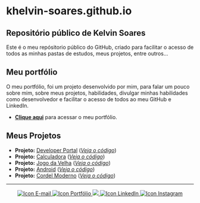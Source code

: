 # khelvin-soares.github.io

## Repositório público de Kelvin Soares

Este é o meu repósitorio público do GitHub, criado para facilitar o acesso de todos as minhas pastas de estudos, meus projetos, entre outros...

## Meu portfólio

O meu portfólio, foi um projeto desenvolvido por mim, para falar um pouco sobre mim, sobre meus projetos, habilidades, divulgar minhas habilidades como desenvolvedor e facilitar o acesso de todos ao meu GitHub e LinkedIn.

- <a href="https://khelvin-soares.vercel.app/" target="_blank" rel="external">**Clique aqui**</a> para acessar o meu portfólio.

## Meus Projetos

- **Projeto:** [Developer Portal](https://developersweb-portal.vercel.app/) ([*Veja o código*](https://github.com/khelvin-soares/my-projects/blob/main/developer-portal/index.html))
- **Projeto:** [Calculadora](https://khelvin-soares.github.io/my-projects/calculadora/index.html) ([*Veja o código*](https://github.com/khelvin-soares/my-projects/blob/main/calculadora/index.html))
- **Projeto:** [Jogo da Velha](https://khelvin-soares.github.io/my-projects/jogo-da-velha/index.html) ([*Veja o código*](https://github.com/khelvin-soares/my-projects/blob/main/jogo-da-velha/index.html))
- **Projeto:** [Android](https://khelvin-soares.github.io/my-projects/android/android.html) ([*Veja o código*](https://github.com/khelvin-soares/my-projects/blob/main/android/android.html))
- **Projeto:** [Cordel Moderno](https://khelvin-soares.github.io/my-projects/cordel/index.html) ([*Veja o código*](https://github.com/khelvin-soares/my-projects/blob/main/cordel/index.html))

---

<div align="center">
    <a href="mailto: kelvinsoarescontato@gmail.com" target="_blank" rel="external">
        <img src="https://img.shields.io/badge/Gmail-D14836?style=for-the-badge&logo=gmail&logoColor=white" alt="Icon E-mail">
    </a>
    <a href="https://khelvin-soares.vercel.app/" target="_blank" rel="external">
        <img src="https://img.shields.io/badge/Vercel-000000?style=for-the-badge&logo=vercel&logoColor=white" alt="Icon Portfólio">
    </a>
    <a href="https://github.com/khelvin-soares" target="_blank" rel="external">
        <img src="https://img.shields.io/badge/GitHub-100000?style=for-the-badge&logo=github&logoColor=white" rel="Icon GitHub">
    </a>
    <a href="https://www.linkedin.com/in/khelvin-soares/" target="_blank" rel="external">
        <img src="https://img.shields.io/badge/LinkedIn-0077B5?style=for-the-badge&logo=linkedin&logoColor=white" alt="Icon LinkedIn">
    </a>
    <a href="https://www.instagram.com/khelvin.soares/" target="_blank" rel="external">
        <img src="https://img.shields.io/badge/Instagram-E4405F?style=for-the-badge&logo=instagram&logoColor=white" alt="Icon Instagram">
    </a>
</div>
